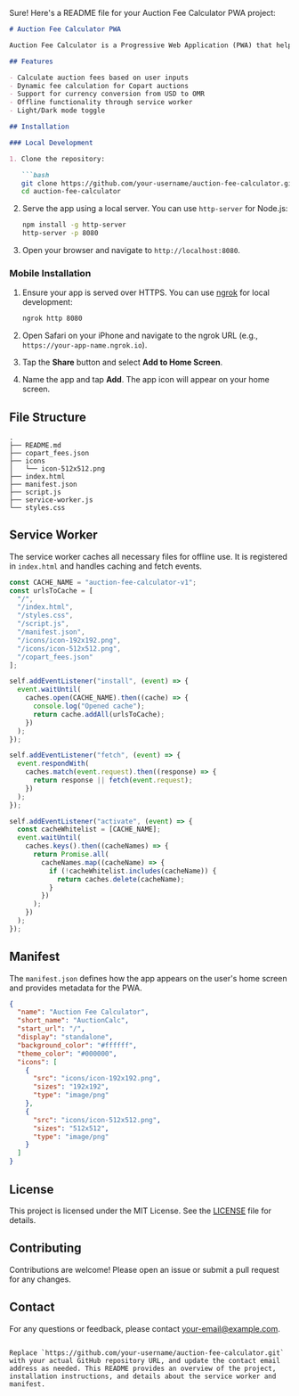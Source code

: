 Sure! Here's a README file for your Auction Fee Calculator PWA project:

```markdown
# Auction Fee Calculator PWA

Auction Fee Calculator is a Progressive Web Application (PWA) that helps users calculate auction fees. The app can be installed on mobile devices and works offline.

## Features

- Calculate auction fees based on user inputs
- Dynamic fee calculation for Copart auctions
- Support for currency conversion from USD to OMR
- Offline functionality through service worker
- Light/Dark mode toggle

## Installation

### Local Development

1. Clone the repository:

   ```bash
   git clone https://github.com/your-username/auction-fee-calculator.git
   cd auction-fee-calculator
   ```

2. Serve the app using a local server. You can use `http-server` for Node.js:

   ```bash
   npm install -g http-server
   http-server -p 8080
   ```

3. Open your browser and navigate to `http://localhost:8080`.

### Mobile Installation

1. Ensure your app is served over HTTPS. You can use [ngrok](https://ngrok.com/) for local development:

   ```bash
   ngrok http 8080
   ```

2. Open Safari on your iPhone and navigate to the ngrok URL (e.g., `https://your-app-name.ngrok.io`).

3. Tap the **Share** button and select **Add to Home Screen**.

4. Name the app and tap **Add**. The app icon will appear on your home screen.

## File Structure

```
.
├── README.md
├── copart_fees.json
├── icons
│   └── icon-512x512.png
├── index.html
├── manifest.json
├── script.js
├── service-worker.js
└── styles.css
```

## Service Worker

The service worker caches all necessary files for offline use. It is registered in `index.html` and handles caching and fetch events.

```javascript
const CACHE_NAME = "auction-fee-calculator-v1";
const urlsToCache = [
  "/",
  "/index.html",
  "/styles.css",
  "/script.js",
  "/manifest.json",
  "/icons/icon-192x192.png",
  "/icons/icon-512x512.png",
  "/copart_fees.json"
];

self.addEventListener("install", (event) => {
  event.waitUntil(
    caches.open(CACHE_NAME).then((cache) => {
      console.log("Opened cache");
      return cache.addAll(urlsToCache);
    })
  );
});

self.addEventListener("fetch", (event) => {
  event.respondWith(
    caches.match(event.request).then((response) => {
      return response || fetch(event.request);
    })
  );
});

self.addEventListener("activate", (event) => {
  const cacheWhitelist = [CACHE_NAME];
  event.waitUntil(
    caches.keys().then((cacheNames) => {
      return Promise.all(
        cacheNames.map((cacheName) => {
          if (!cacheWhitelist.includes(cacheName)) {
            return caches.delete(cacheName);
          }
        })
      );
    })
  );
});
```

## Manifest

The `manifest.json` defines how the app appears on the user's home screen and provides metadata for the PWA.

```json
{
  "name": "Auction Fee Calculator",
  "short_name": "AuctionCalc",
  "start_url": "/",
  "display": "standalone",
  "background_color": "#ffffff",
  "theme_color": "#000000",
  "icons": [
    {
      "src": "icons/icon-192x192.png",
      "sizes": "192x192",
      "type": "image/png"
    },
    {
      "src": "icons/icon-512x512.png",
      "sizes": "512x512",
      "type": "image/png"
    }
  ]
}
```

## License

This project is licensed under the MIT License. See the [LICENSE](LICENSE) file for details.

## Contributing

Contributions are welcome! Please open an issue or submit a pull request for any changes.

## Contact

For any questions or feedback, please contact [your-email@example.com](mailto:your-email@example.com).

```

Replace `https://github.com/your-username/auction-fee-calculator.git` with your actual GitHub repository URL, and update the contact email address as needed. This README provides an overview of the project, installation instructions, and details about the service worker and manifest.
